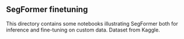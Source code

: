 ## SegFormer finetuning
This directory contains some notebooks illustrating SegFormer both for inference and fine-tuning on custom data.
Dataset from Kaggle.

